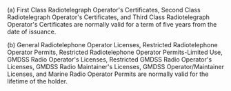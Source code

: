 (a) First Class Radiotelegraph Operator's Certificates, Second Class Radiotelegraph Operator's Certificates, and Third Class Radiotelegraph Operator's Certificates are normally valid for a term of five years from the date of issuance.

(b) General Radiotelephone Operator Licenses, Restricted Radiotelephone Operator Permits, Restricted Radiotelephone Operator Permits-Limited Use, GMDSS Radio Operator's Licenses, Restricted GMDSS Radio Operator's Licenses, GMDSS Radio Maintainer's Licenses, GMDSS Operator/Maintainer Licenses, and Marine Radio Operator Permits are normally valid for the lifetime of the holder.

